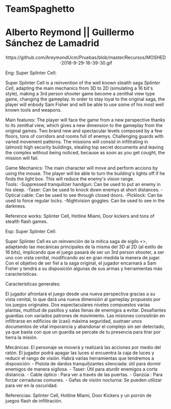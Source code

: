 # TeamSpaghetto
# Alberto Reymond || Guillermo Sánchez de Lamadrid

<center> https://github.com/AreymondUcm/Pruebas/blob/master/Recursos/MOSHED-2018-9-29-16-39-30.gif</center>  

Eng:
Super Splinter Cell:

Super Splinter Cell is a reinvention of the well known stealth saga *Splinter Cell*, adapting the main mechanics from 3D to 2D (simulating a 16 bit's style), making a 3rd person shooter game become a zenithal view type game, changing the gameplay. In order to stay loyal to the original saga, the player will enbody Sam Fisher and will be able to use some of his most well known tools and weapons.  

Main features:
The player will face the game from a new perspective thanks to its zenithal view, which gives a new dimension to the gameplay from the original games.
Two brand new and spectacular levels composed by a few floors, tons of corridors and rooms full of enemys.
Challenging guards with varied movement patterns.
The missions will consist in infiltrating in (almost) high security buildings, stealing top secret documents and leaving the complex without being noticed, because as soon as you get cought, the mission will fail.  

Game Mechanics:
The main character will move and perform accions by using the mouse.
The player will be able to turn the building's lights off if he finds the light box. This will reduce the enemy's vision range.  
Tools:
	-Suppressed tranquilizer handgun: Can be used to put an enemy in his sleep.
	-Taser: Can be used to knock down enemys at short distances.
	-Optical cable: Can be used to see through closed doors.
	-Picklock: Can be used to force regular locks.
	-Nightvision goggles: Can be used to see in the darkness.  

Reference works: Splinter Cell, Hotline Miami, Door kickers and tons of stealth flash games.



Esp:
Super Splinter Cell:

Super Splinter Cell es un reinvención de la mítica saga de sigilo <<Splinter Cell>>, adaptando las mecánicas principales de la misma del 3D al 2D (al estilo de 16 bits), implicando que el juego pasará de ser un 3rd person shooter, a ser uno con vista cenital, modificando así en gran medida la manera de jugar. Con el objetivo de ser fiel a la saga original, el jugador encarnará a Sam Fisher y tendrá a su disposición algunas de sus armas y herramientas más características.

Características generales:

El jugador afrontará el juego desde una nueva perspectiva gracias a su vista cenital, lo que dará una nueva dimensión al gameplay propuesto por los juegos originales.
Dos espectaculares niveles compuestos varias plantas, multitud de pasillos y salas llenas de enemigos a evitar.
Desafiantes guardias con variados patrones de movimiento.
Las misiones consistirán en infiltrarse en edificios de (casi) máxima seguridad, sustraer unos documentos de vital imporancia y abandonar el complejo sin ser detectado, ya que basta con que un guardia se percate de tu presencia para tirar por tierra la misión.


Mecánicas:
El personaje se moverá y realizará las acciones por medio del ratón.
El jugador podrá apagar las luces si encuentra la caja de luces y reducir el rango de visión.
Habrá varias herramientas que tendremos a disposición:
	- Pistola de dardos tranquilizantes silenciada: útil para dormir enemigos de manera sigilosa.
	- Taser: Útil para aturdir enemigos a corta distancia.
    - Cable óptico : Para ver a través de las puertas.
    - Ganzúa : Para forzar cerraduras comunes. 
	- Gafas de visión nocturna: Se pueden utilizar para ver en la oscuridad.


Referencias: Splinter Cell, Hotline Miami, Door Kickers y un porrón de juegos flash de infiltración.

